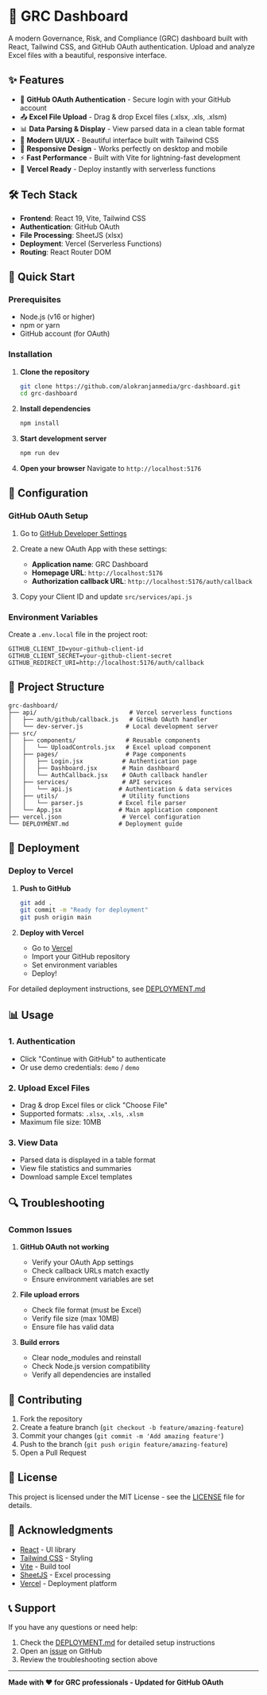 # 🚀 GRC Dashboard

A modern Governance, Risk, and Compliance (GRC) dashboard built with React, Tailwind CSS, and GitHub OAuth authentication. Upload and analyze Excel files with a beautiful, responsive interface.

<!-- Deployment test - Triggering new deployment with environment variables -->

## ✨ Features

- 🔐 **GitHub OAuth Authentication** - Secure login with your GitHub account
- 📤 **Excel File Upload** - Drag & drop Excel files (.xlsx, .xls, .xlsm)
- 📊 **Data Parsing & Display** - View parsed data in a clean table format
- 🎨 **Modern UI/UX** - Beautiful interface built with Tailwind CSS
- 📱 **Responsive Design** - Works perfectly on desktop and mobile
- ⚡ **Fast Performance** - Built with Vite for lightning-fast development
- 🚀 **Vercel Ready** - Deploy instantly with serverless functions

## 🛠️ Tech Stack

- **Frontend**: React 19, Vite, Tailwind CSS
- **Authentication**: GitHub OAuth
- **File Processing**: SheetJS (xlsx)
- **Deployment**: Vercel (Serverless Functions)
- **Routing**: React Router DOM

## 🚀 Quick Start

### Prerequisites

- Node.js (v16 or higher)
- npm or yarn
- GitHub account (for OAuth)

### Installation

1. **Clone the repository**
   ```bash
   git clone https://github.com/alokranjanmedia/grc-dashboard.git
   cd grc-dashboard
   ```

2. **Install dependencies**
   ```bash
   npm install
   ```

3. **Start development server**
   ```bash
   npm run dev
   ```

4. **Open your browser**
   Navigate to `http://localhost:5176`

## 🔧 Configuration

### GitHub OAuth Setup

1. Go to [GitHub Developer Settings](https://github.com/settings/developers)
2. Create a new OAuth App with these settings:
   - **Application name**: GRC Dashboard
   - **Homepage URL**: `http://localhost:5176`
   - **Authorization callback URL**: `http://localhost:5176/auth/callback`

3. Copy your Client ID and update `src/services/api.js`

### Environment Variables

Create a `.env.local` file in the project root:

```env
GITHUB_CLIENT_ID=your-github-client-id
GITHUB_CLIENT_SECRET=your-github-client-secret
GITHUB_REDIRECT_URI=http://localhost:5176/auth/callback
```

## 📁 Project Structure

```
grc-dashboard/
├── api/                          # Vercel serverless functions
│   ├── auth/github/callback.js   # GitHub OAuth handler
│   └── dev-server.js            # Local development server
├── src/
│   ├── components/              # Reusable components
│   │   └── UploadControls.jsx   # Excel upload component
│   ├── pages/                   # Page components
│   │   ├── Login.jsx           # Authentication page
│   │   ├── Dashboard.jsx       # Main dashboard
│   │   └── AuthCallback.jsx    # OAuth callback handler
│   ├── services/               # API services
│   │   └── api.js             # Authentication & data services
│   ├── utils/                  # Utility functions
│   │   └── parser.js          # Excel file parser
│   └── App.jsx                # Main application component
├── vercel.json                 # Vercel configuration
└── DEPLOYMENT.md              # Deployment guide
```

## 🚀 Deployment

### Deploy to Vercel

1. **Push to GitHub**
   ```bash
   git add .
   git commit -m "Ready for deployment"
   git push origin main
   ```

2. **Deploy with Vercel**
   - Go to [Vercel](https://vercel.com)
   - Import your GitHub repository
   - Set environment variables
   - Deploy!

For detailed deployment instructions, see [DEPLOYMENT.md](./DEPLOYMENT.md)

## 📊 Usage

### 1. Authentication
- Click "Continue with GitHub" to authenticate
- Or use demo credentials: `demo` / `demo`

### 2. Upload Excel Files
- Drag & drop Excel files or click "Choose File"
- Supported formats: `.xlsx`, `.xls`, `.xlsm`
- Maximum file size: 10MB

### 3. View Data
- Parsed data is displayed in a table format
- View file statistics and summaries
- Download sample Excel templates

## 🔍 Troubleshooting

### Common Issues

1. **GitHub OAuth not working**
   - Verify your OAuth App settings
   - Check callback URLs match exactly
   - Ensure environment variables are set

2. **File upload errors**
   - Check file format (must be Excel)
   - Verify file size (max 10MB)
   - Ensure file has valid data

3. **Build errors**
   - Clear node_modules and reinstall
   - Check Node.js version compatibility
   - Verify all dependencies are installed

## 🤝 Contributing

1. Fork the repository
2. Create a feature branch (`git checkout -b feature/amazing-feature`)
3. Commit your changes (`git commit -m 'Add amazing feature'`)
4. Push to the branch (`git push origin feature/amazing-feature`)
5. Open a Pull Request

## 📝 License

This project is licensed under the MIT License - see the [LICENSE](LICENSE) file for details.

## 🙏 Acknowledgments

- [React](https://reactjs.org/) - UI library
- [Tailwind CSS](https://tailwindcss.com/) - Styling
- [Vite](https://vitejs.dev/) - Build tool
- [SheetJS](https://sheetjs.com/) - Excel processing
- [Vercel](https://vercel.com/) - Deployment platform

## 📞 Support

If you have any questions or need help:

1. Check the [DEPLOYMENT.md](./DEPLOYMENT.md) for detailed setup instructions
2. Open an [issue](https://github.com/alokranjanmedia/grc-dashboard/issues) on GitHub
3. Review the troubleshooting section above

---

**Made with ❤️ for GRC professionals - Updated for GitHub OAuth**
